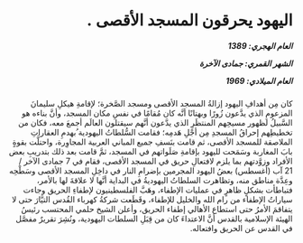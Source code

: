 <h1 dir="rtl">اليهود يحرقون المسجد الأقصى .</h1>

<h5 dir="rtl">العام الهجري:  1389

الشهر القمري: جمادى الآخرة

العام الميلادي: 1969</h5>

<p dir="rtl">كان مِن أهدافِ اليهود إزالةُ المسجد الأقصى ومسجد الصَّخرة؛ لإقامةِ هيكلِ سليمانَ المزعومِ الذي يدَّعون زُورًا وبهتانًا أنَّه كان مُقامًا في نفسِ مكان المسجد، وأنَّ بناءه هو السَّبيلُ لظهور مسيحِهم المنتظَرِ الذي يدَّعون أنَّهم سيقتلون العالَم أجمعَ معه، فكان من تخطيطِهم إحراقُ المسجدِ مِن أجْلِ هَدمِه؛ فقامت السُّلطاتُ اليهودية ُبهدمِ العقاراتِ الملاصقة للمسجد الأقصى، ثم قامت بنَسفِ جميع المباني العربية المجاوِرة، واحتلَّت بقوةٍ بابَ المغاربة وسَمَحت لليهود بإقامةِ صَلَواتهم في المسجد، ثمَّ قامت بعد ذلك بتدريبِ بعض الأفراد وزوَّدتهم بما يلزم لافتعالِ حريق في المسجد الأقصى، فقام في 7 جمادى الآخر / 21 آب (أغسطس) بعضُ اليهود المجرمين بإضرامِ النار في داخِلِ المسجد الأقصى وسَطْحِه وعِدَّة مناطق منه، وتظاهرت السلطاتُ اليهوديةُ في البداية أنَّها لا علاقةَ لها بالأمر، فتباطأت بشكلٍ ظاهرٍ في عمليات الإطفاء، وهَبَّ الفلسطينيون لإطفاءِ الحريق وجاءت سياراتُ الإطفاء من رام الله والخليل للإطفاء، وقَطَعت شركةُ كهرباء القُدس التيَّارَ حتى لا يتفاقمَ الأمرُ حتى استطاع الأهالي إطفاء الحريق، وأعلن الشيخ حلمي المحتسب رئيسُ الهيئة الإسلامية بالقدس أنَّ الاعتداءَ كان من قِبَلِ السلطات اليهودية، ونُشِرَ تقريرٌ مفصَّل في القدس عن الحريق وافتعاله.</p></br>
